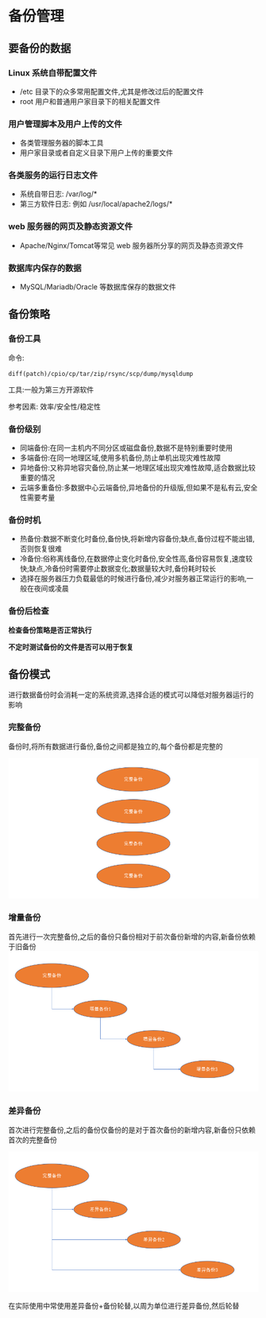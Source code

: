 # 备份管理

## 要备份的数据

### Linux 系统自带配置文件

*   /etc 目录下的众多常用配置文件,尤其是修改过后的配置文件
*   root 用户和普通用户家目录下的相关配置文件

### 用户管理脚本及用户上传的文件

*   各类管理服务器的脚本工具
*   用户家目录或者自定义目录下用户上传的重要文件

### 各类服务的运行日志文件

*   系统自带日志: /var/log/\*
*   第三方软件日志: 例如 /usr/local/apache2/logs/\*

### web 服务器的网页及静态资源文件

*   Apache/Nginx/Tomcat等常见 web 服务器所分享的网页及静态资源文件

### 数据库内保存的数据

*   MySQL/Mariadb/Oracle 等数据库保存的数据文件

## 备份策略

### 备份工具

命令:

```shell
diff(patch)/cpio/cp/tar/zip/rsync/scp/dump/mysqldump
```

工具:一般为第三方开源软件

参考因素: 效率/安全性/稳定性

### 备份级别

*   同端备份:在同一主机内不同分区或磁盘备份,数据不是特别重要时使用
*   多端备份:在同一地理区域,使用多机备份,防止单机出现灾难性故障
*   异地备份:又称异地容灾备份,防止某一地理区域出现灾难性故障,适合数据比较重要的情况
*   云端多重备份:多数据中心云端备份,异地备份的升级版,但如果不是私有云,安全性需要考量

### 备份时机

*   热备份:数据不断变化时备份,备份快,将新增内容备份;缺点,备份过程不能出错,否则恢复很难
*   冷备份:俗称离线备份,在数据停止变化时备份,安全性高,备份容易恢复,速度较快;缺点,冷备份时需要停止数据变化;数据量较大时,备份耗时较长
*   选择在服务器压力负载最低的时候进行备份,减少对服务器正常运行的影响,一般在夜间或凌晨

### 备份后检查

**检查备份策略是否正常执行**

**不定时测试备份的文件是否可以用于恢复**

## 备份模式

进行数据备份时会消耗一定的系统资源,选择合适的模式可以降低对服务器运行的影响

### 完整备份

备份时,将所有数据进行备份,备份之间都是独立的,每个备份都是完整的

![](完整备份.png)

### 增量备份

首先进行一次完整备份,之后的备份只备份相对于前次备份新增的内容,新备份依赖于旧备份![](增量备份.png)

### 差异备份

首次进行完整备份,之后的备份仅备份的是对于首次备份的新增内容,新备份只依赖首次的完整备份

![](差异备份.png)

在实际使用中常使用差异备份+备份轮替,以周为单位进行差异备份,然后轮替